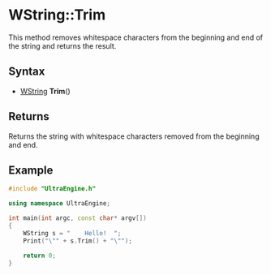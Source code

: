 # WString::Trim

This method removes whitespace characters from the beginning and end of the string and returns the result.

## Syntax

- [WString](WString) **Trim**()

## Returns

Returns the string with whitespace characters removed from the beginning and end.

## Example

```c++
#include "UltraEngine.h"

using namespace UltraEngine;

int main(int argc, const char* argv[])
{
    WString s = "    Hello!  ";
    Print("\"" + s.Trim() + "\"");

    return 0;
}
```

